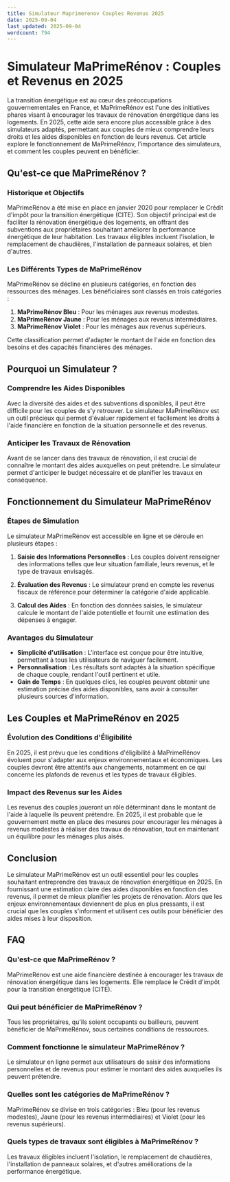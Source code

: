```yaml
---
title: Simulateur Maprimerenov Couples Revenus 2025
date: 2025-09-04
last_updated: 2025-09-04
wordcount: 794
---
```


# Simulateur MaPrimeRénov : Couples et Revenus en 2025

La transition énergétique est au cœur des préoccupations gouvernementales en France, et MaPrimeRénov est l'une des initiatives phares visant à encourager les travaux de rénovation énergétique dans les logements. En 2025, cette aide sera encore plus accessible grâce à des simulateurs adaptés, permettant aux couples de mieux comprendre leurs droits et les aides disponibles en fonction de leurs revenus. Cet article explore le fonctionnement de MaPrimeRénov, l'importance des simulateurs, et comment les couples peuvent en bénéficier.

## Qu'est-ce que MaPrimeRénov ?

### Historique et Objectifs

MaPrimeRénov a été mise en place en janvier 2020 pour remplacer le Crédit d'impôt pour la transition énergétique (CITE). Son objectif principal est de faciliter la rénovation énergétique des logements, en offrant des subventions aux propriétaires souhaitant améliorer la performance énergétique de leur habitation. Les travaux éligibles incluent l'isolation, le remplacement de chaudières, l'installation de panneaux solaires, et bien d'autres.

### Les Différents Types de MaPrimeRénov

MaPrimeRénov se décline en plusieurs catégories, en fonction des ressources des ménages. Les bénéficiaires sont classés en trois catégories :

1. **MaPrimeRénov Bleu** : Pour les ménages aux revenus modestes.
2. **MaPrimeRénov Jaune** : Pour les ménages aux revenus intermédiaires.
3. **MaPrimeRénov Violet** : Pour les ménages aux revenus supérieurs.

Cette classification permet d'adapter le montant de l'aide en fonction des besoins et des capacités financières des ménages.

## Pourquoi un Simulateur ?

### Comprendre les Aides Disponibles

Avec la diversité des aides et des subventions disponibles, il peut être difficile pour les couples de s'y retrouver. Le simulateur MaPrimeRénov est un outil précieux qui permet d'évaluer rapidement et facilement les droits à l'aide financière en fonction de la situation personnelle et des revenus.

### Anticiper les Travaux de Rénovation

Avant de se lancer dans des travaux de rénovation, il est crucial de connaître le montant des aides auxquelles on peut prétendre. Le simulateur permet d'anticiper le budget nécessaire et de planifier les travaux en conséquence.

## Fonctionnement du Simulateur MaPrimeRénov

### Étapes de Simulation

Le simulateur MaPrimeRénov est accessible en ligne et se déroule en plusieurs étapes :

1. **Saisie des Informations Personnelles** : Les couples doivent renseigner des informations telles que leur situation familiale, leurs revenus, et le type de travaux envisagés.
   
2. **Évaluation des Revenus** : Le simulateur prend en compte les revenus fiscaux de référence pour déterminer la catégorie d'aide applicable.

3. **Calcul des Aides** : En fonction des données saisies, le simulateur calcule le montant de l'aide potentielle et fournit une estimation des dépenses à engager.

### Avantages du Simulateur

- **Simplicité d'utilisation** : L'interface est conçue pour être intuitive, permettant à tous les utilisateurs de naviguer facilement.
- **Personnalisation** : Les résultats sont adaptés à la situation spécifique de chaque couple, rendant l'outil pertinent et utile.
- **Gain de Temps** : En quelques clics, les couples peuvent obtenir une estimation précise des aides disponibles, sans avoir à consulter plusieurs sources d'information.

## Les Couples et MaPrimeRénov en 2025

### Évolution des Conditions d'Éligibilité

En 2025, il est prévu que les conditions d'éligibilité à MaPrimeRénov évoluent pour s'adapter aux enjeux environnementaux et économiques. Les couples devront être attentifs aux changements, notamment en ce qui concerne les plafonds de revenus et les types de travaux éligibles.

### Impact des Revenus sur les Aides

Les revenus des couples joueront un rôle déterminant dans le montant de l'aide à laquelle ils peuvent prétendre. En 2025, il est probable que le gouvernement mette en place des mesures pour encourager les ménages à revenus modestes à réaliser des travaux de rénovation, tout en maintenant un équilibre pour les ménages plus aisés.

## Conclusion

Le simulateur MaPrimeRénov est un outil essentiel pour les couples souhaitant entreprendre des travaux de rénovation énergétique en 2025. En fournissant une estimation claire des aides disponibles en fonction des revenus, il permet de mieux planifier les projets de rénovation. Alors que les enjeux environnementaux deviennent de plus en plus pressants, il est crucial que les couples s'informent et utilisent ces outils pour bénéficier des aides mises à leur disposition.

## FAQ

### Qu'est-ce que MaPrimeRénov ?

MaPrimeRénov est une aide financière destinée à encourager les travaux de rénovation énergétique dans les logements. Elle remplace le Crédit d'impôt pour la transition énergétique (CITE).

### Qui peut bénéficier de MaPrimeRénov ?

Tous les propriétaires, qu'ils soient occupants ou bailleurs, peuvent bénéficier de MaPrimeRénov, sous certaines conditions de ressources.

### Comment fonctionne le simulateur MaPrimeRénov ?

Le simulateur en ligne permet aux utilisateurs de saisir des informations personnelles et de revenus pour estimer le montant des aides auxquelles ils peuvent prétendre.

### Quelles sont les catégories de MaPrimeRénov ?

MaPrimeRénov se divise en trois catégories : Bleu (pour les revenus modestes), Jaune (pour les revenus intermédiaires) et Violet (pour les revenus supérieurs).

### Quels types de travaux sont éligibles à MaPrimeRénov ?

Les travaux éligibles incluent l'isolation, le remplacement de chaudières, l'installation de panneaux solaires, et d'autres améliorations de la performance énergétique.